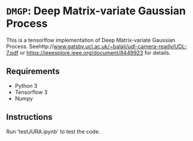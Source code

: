 # `DMGP`: Deep Matrix-variate Gaussian Process

This is a tensorlfow implementation of Deep Matrix-variate Gaussian Process.
Seehttp://www.gatsby.ucl.ac.uk/~balaji/udl-camera-ready/UDL-7.pdf or https://ieeexplore.ieee.org/document/8449923 for details.

## Requirements

- Python 3
- Tensorflow 3
- Numpy

## Instructions

Run 'testJURA.ipynb' to test the code.
